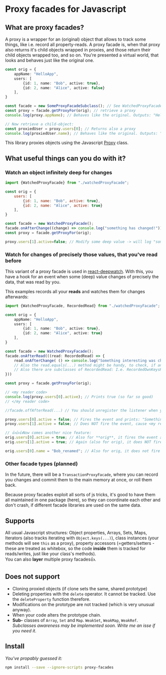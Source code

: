 # Proxy facades for Javascript

## What are proxy facades?
A proxy is a wrapper for an (original) object that allows to track some things, like i.e. record all property-reads.
A proxy facade is, when that proxy also returns it's child objects wrapped in proxies, and those return their child objects wrapped too, and so on.
You're presented a virtual world, that looks and behaves just like the original one.

````typescript
const orig = {
    appName: "HelloApp",
    users: [
        {id: 1, name: "Bob", active: true},
        {id: 2, name: "Alice", active: false}
    ],
}

const facade = new SomeProxyFacadeSubclass(); // See WatchedProxyFacade example
const proxy = facade.getProxyFor(orig); // retrieve a proxy
console.log(proxy.appName); // Behaves like the original. Outputs: "HelloApp"

// Now retrieve a child-object:
const proxiedUser = proxy.users[0]; // Returns also a proxy
console.log(proxiedUser.name); // Behaves like the original. Outputs: "Bob"
````

This library proxies objects using the Javascript [Proxy](https://developer.mozilla.org/en-US/docs/Web/JavaScript/Reference/Global_Objects/Proxy) class.

## What useful things can you do with it?

### Watch an object infinitely deep for changes
````javascript
import {WatchedProxyFacade} from "./watchedProxyFacade";

const orig = {
    users: [
        {id: 1, name: "Bob", active: true},
        {id: 2, name: "Alice", active: true}
    ],
}

const facade = new WatchedProxyFacade();
facade.onAfterChange((change) => console.log("something has changed!"))
const proxy = facade.getProxyFor(orig);

proxy.users[1].active=false; // Modify some deep value -> will log "something has changed!"
````

### Watch for changes of precisely those values, that you've read before
This variant of a proxy facade is used in [react-deepwatch](https://github.com/bogeeee/react-deepwatch). With this, you have a hook for an event when some (deep) value changes of precisely the data, that was read by you.

This examples records all your **reads** and watches them for changes afterwards:

````typescript
import {WatchedProxyFacade, RecordedRead} from "./watchedProxyFacade";

const orig = {
    appName: "HelloApp",
    users: [
        {id: 1, name: "Bob", active: true},
        {id: 2, name: "Alice", active: true}
    ],
}

const facade = new WatchedProxyFacade();
facade.onAfterRead(((read: RecordedRead) => {
    read.onAfterChange( () => console.log("Something interesting was changed!"), true /* true=let's also track the original here;) */)
    // Also the read.equals(...) method might be handy, to check, if any of your preconditions have changed.
    // Also there are subclasses of RecordedRead: I.e. RecordedOwnKeysRead or RecordedArrayValuesRead
}))

const proxy = facade.getProxyFor(orig);

// <my reader code>
console.log(proxy.users[0].active); // Prints true (so far so good)
// </my reader code>

//facade.offAfterRead(...) // You should unregister the listener when your code-of-interest has finished

proxy.users[0].active = false; // Fires the event and prints: "Something interesting was changed!"
proxy.users[1].active = false; // Does NOT fire the event, cause <my reader code> is not interested in Alice!

// 👍👍👍Now comes another nice feature:
orig.users[0].active = true; // Also for **orig**, it fires the event and prints: "Something interesting was changed!". The trackOriginal parameter (above) has installed traps via prototype altering on orig, orig.users and orig.users[0] to track these objects too!
orig.users[1].active = true; // Again (also for orig), it does NOT fire the event, cause <my reader code> is not interested in Alice!

orig.users[0].name = "Bob_renamed"; // Also for orig, it does not fire the event, cause <my reader code> is not interested in the "name" field
````

### Other facade types (planned)
In the future, there will be a `TransactionProxyFacade`, where you can record you changes and commit them to the main memory at once, or roll them back.

Because proxy facades exploit all sorts of js tricks, it's good to have them all maintained in one package (here), so they can coordinate each other and don't crash, if different facade libraries are used on the same data.

## Supports
All usual Javascript structures:
Object properties, Arrays, Sets, Maps, Iterators (also tracks iterating with `Object.keys(...)`),
class instances (your methods will see `this` as a proxy), property accessors (=getters/setters - these are treated as whitebox, so the code **inside** them is tracked for reads/writes, just like your class's methods).  
You can also **layer** multiple proxy facades👍.

## Does not support
- Cloning proxied objects (if clone sets the same, shared prototype)
- Deleting properties with the `delete` operator. It cannot be tracked. Use the `deleteProperty` function therefore.
- Modifications on the prototype are not tracked (which is very unusual anyway).
- When your code alters the prototype chain.
- **Sub-** classes of `Array`, `Set` and `Map`. `WeakSet`, `WeakMap`, `WeakRef`. _Subclasses awareness may be implemented soon. Write me an isse if you need it._

## Install
_You've propably guessed it:_
````bash
npm install --save --ignore-scripts proxy-facades
````